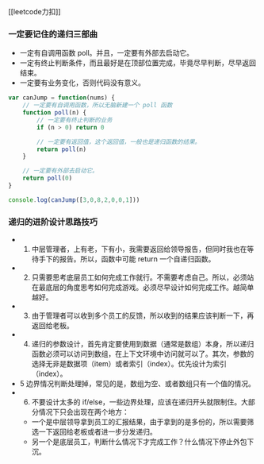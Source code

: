 [[leetcode力扣]]

### 一定要记住的递归三部曲
-  一定有自调用函数 poll。并且，一定要有外部去启动它。
-  一定有终止判断条件，而且最好是在顶部位置完成，毕竟尽早判断，尽早返回结束。
-  一定要有业务变化，否则代码没有意义。

```javascript
var canJump = function(nums) {
	// 一定要有自调用函数，所以无脑新建一个 poll 函数
	function poll(n) {
		// 一定要有终止判断的业务
		if (n > 0) return 0

		// 一定要有返回值，这个返回值，一般也是递归函数的结果。
		return poll(n)
	}

	// 一定要有外部去启动它。
	return poll(0)
}

console.log(canJump([3,0,8,2,0,0,1]))
```


### 递归的进阶设计思路技巧
-   1. 中层管理者，上有老，下有小，我需要返回给领导报告，但同时我也在等待手下的报告。所以，函数中可能 return 一个自递归函数。
-   2. 只需要思考底层员工如何完成工作就行。不需要考虑自己。所以，必须站在最底层的角度思考如何完成游戏。必须尽早设计如何完成工作。越简单越好。
-   3. 由于管理者可以收到多个员工的反馈，所以收到的结果应该判断一下，再返回给老板。
-   4. 递归的参数设计，首先肯定要使用到数据（通常是数组）本身，所以递归函数必须可以访问到数组，在上下文环境中访问就可以了。其次，参数的选择无非是数据项（item）或者索引（index）。优先设计为索引（index）。
-  5  边界情况判断处理掉，常见的是，数组为空、或者数组只有一个值的情况。
-  6. 不要设计太多的 if/else，一些边界处理，应该在递归开头就限制住。大部分情况下只会出现在两个地方：
	- 一个是中层领导拿到员工的汇报结果，由于拿到的是多份的，所以需要筛选一下返回给老板或者进一步分发递归。
	- 另一个是底层员工，判断什么情况下才完成工作？什么情况下停止外包下沉。
